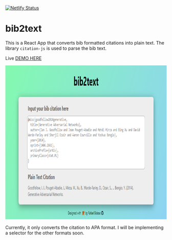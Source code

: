 [![Netlify Status](https://api.netlify.com/api/v1/badges/0075d6f4-d5eb-48b2-b580-8ddfe41bf574/deploy-status)](https://app.netlify.com/sites/silly-lamport-34f528/deploys)

# bib2text
This is a React App that converts bib formatted citations into plain text. The library `citation-js` is used to parse the bib text.

Live [DEMO HERE](https://silly-lamport-34f528.netlify.app/)

<p align="center">
  <img height="480" height="300" src="/images/snap.PNG">
</p>

Currently, it only converts the citation to APA format. I will be implementing a selector for the other formats soon.
